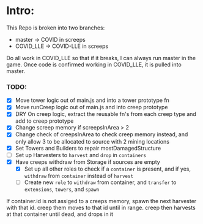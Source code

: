 # Intro:

This Repo is broken into two branches:

- master -> COVID in screeps
- COVID_LLE -> COVID-LLE in screeps

Do all work in COVID_LLE so that if it breaks, I can always run master in the game. Once code is confirmed working in COVID_LLE, it is pulled into master.

### TODO:

- [x] Move tower logic out of main.js and into a tower prototype fn
- [x] Move runCreep logic out of main.js and into creep prototype
- [x] DRY On creep logic, extract the reusable fn's from each creep type and add to creep prototype
- [x] Change screep memory if screepsInArea > 2
- [x] Change check of creepsInArea to check creep memory instead, and only allow 3 to be allocated to source with 2 mining locations
- [x] Set Towers and Builders to repair mostDamagedStructure
- [ ] Set up Harvesters to `harvest` and `drop` in `containers`
- [x] Have creeps withdraw from Storage if sources are empty
  - [x] Set up all other roles to check if a `container` is present, and if yes, `withdraw` from `container` instead of `harvest`
  - [ ] Create new `role` to `withdraw` from container, and `transfer` to `extensions`, `towers`, and `spawn`

If container.id is not assiged to a creeps memory, spawn the next harvester with that id.
creep them moves to that id until in range.
creep then harvests at that container until dead, and drops in it
